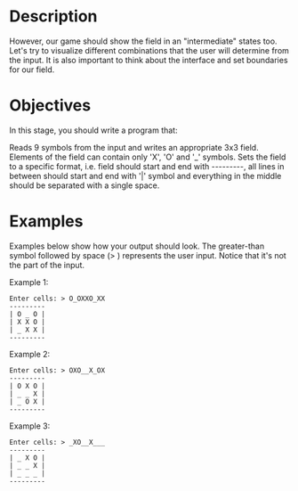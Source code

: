 # Description
However, our game should show the field in an "intermediate" states too. Let's try to visualize different combinations that the user will determine from the input. It is also important to think about the interface and set boundaries for our field.

# Objectives
In this stage, you should write a program that:

Reads 9 symbols from the input and writes an appropriate 3x3 field. Elements of the field can contain only 'X', 'O' and '_' symbols.
Sets the field to a specific format, i.e. field should start and end with ---------, all lines in between should start and end with '|' symbol and everything in the middle should be separated with a single space.
# Examples
Examples below show how your output should look.
The greater-than symbol followed by space (> ) represents the user input. Notice that it's not the part of the input.

Example 1:

    Enter cells: > O_OXXO_XX
    ---------
    | O _ O |
    | X X O |
    | _ X X |
    ---------
Example 2:

    Enter cells: > OXO__X_OX
    ---------
    | O X O |
    | _ _ X |
    | _ O X |
    ---------
Example 3:

    Enter cells: > _XO__X___
    ---------
    | _ X O |
    | _ _ X |
    | _ _ _ |
    ---------

